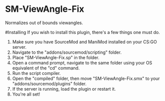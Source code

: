 # SM-ViewAngle-Fix
Normalizes out of bounds viewangles.

#Installing
If you wish to install this plugin, there's a few things one must do.

1. Make sure you have SourceMod and ManiMod installed on your CS:GO server.
2. Navigate to the "addons/sourcemod/scripting" folder.
3. Place "SM-ViewAngle-Fix.sp" in the folder.
4. Open a command prompt, navigate to the same folder using your OS equivalent of the "cd" command.
5. Run the script compiler.
6. Open the "compiled" folder, then move "SM-ViewAngle-Fix.smx" to your "addons/sourcemod/plugins" folder.
7. If the server is running, load the plugin or restart it.
8. You're all set!
